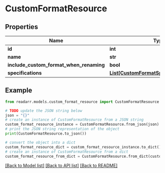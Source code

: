 # CustomFormatResource


## Properties

Name | Type | Description | Notes
------------ | ------------- | ------------- | -------------
**id** | **int** |  | [optional] 
**name** | **str** |  | [optional] 
**include_custom_format_when_renaming** | **bool** |  | [optional] 
**specifications** | [**List[CustomFormatSpecificationSchema]**](CustomFormatSpecificationSchema.md) |  | [optional] 

## Example

```python
from readarr.models.custom_format_resource import CustomFormatResource

# TODO update the JSON string below
json = "{}"
# create an instance of CustomFormatResource from a JSON string
custom_format_resource_instance = CustomFormatResource.from_json(json)
# print the JSON string representation of the object
print(CustomFormatResource.to_json())

# convert the object into a dict
custom_format_resource_dict = custom_format_resource_instance.to_dict()
# create an instance of CustomFormatResource from a dict
custom_format_resource_from_dict = CustomFormatResource.from_dict(custom_format_resource_dict)
```
[[Back to Model list]](../README.md#documentation-for-models) [[Back to API list]](../README.md#documentation-for-api-endpoints) [[Back to README]](../README.md)


